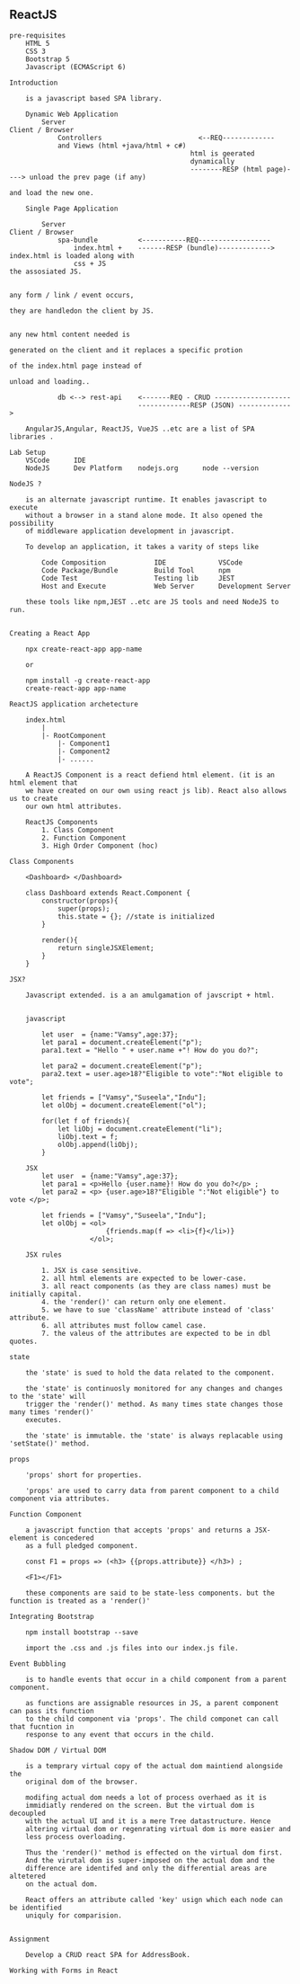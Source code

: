 ReactJS
----------------------------------------------------------------------

    pre-requisites
        HTML 5
        CSS 3
        Bootstrap 5
        Javascript (ECMAScript 6)

    Introduction

        is a javascript based SPA library.

        Dynamic Web Application
            Server                                                         Client / Browser
                Controllers                        <--REQ-------------
                and Views (html +java/html + c#)    
                                                 html is geerated 
                                                 dynamically
                                                 --------RESP (html page)----> unload the prev page (if any)
                                                                                and load the new one.

        Single Page Application

            Server                                                          Client / Browser
                spa-bundle          <-----------REQ------------------
                    index.html +    -------RESP (bundle)------------->      index.html is loaded along with
                    css + JS                                                the assosiated JS.

                                                                            any form / link / event occurs,
                                                                            they are handledon the client by JS.

                                                                            any new html content needed is
                                                                            generated on the client and it replaces a specific protion
                                                                            of the index.html page instead of
                                                                            unload and loading..

                db <--> rest-api    <-------REQ - CRUD -------------------
                                    -------------RESP (JSON) -------------> 

        AngularJS,Angular, ReactJS, VueJS ..etc are a list of SPA libraries .

    Lab Setup
        VSCode      IDE
        NodeJS      Dev Platform    nodejs.org      node --version

    NodeJS ?

        is an alternate javascript runtime. It enables javascript to execute
        without a browser in a stand alone mode. It also opened the possibility
        of middleware application development in javascript.

        To develop an application, it takes a varity of steps like

            Code Composition            IDE             VSCode
            Code Package/Bundle         Build Tool      npm
            Code Test                   Testing lib     JEST
            Host and Execute            Web Server      Development Server

        these tools like npm,JEST ..etc are JS tools and need NodeJS to run.


    Creating a React App

        npx create-react-app app-name

        or

        npm install -g create-react-app
        create-react-app app-name

    ReactJS application archetecture

        index.html
            |
            |- RootComponent
                |- Component1
                |- Component2
                |- ......

        A ReactJS Component is a react defiend html element. (it is an html element that
        we have created on our own using react js lib). React also allows us to create
        our own html attributes.

        ReactJS Components
            1. Class Component
            2. Function Component
            3. High Order Component (hoc)

    Class Components

        <Dashboard> </Dashboard>

        class Dashboard extends React.Component {
            constructor(props){
                super(props);
                this.state = {}; //state is initialized
            }

            render(){
                return singleJSXElement;
            }
        }

    JSX?

        Javascript extended. is a an amulgamation of javscript + html.


        javascript

            let user  = {name:"Vamsy",age:37};
            let para1 = document.createElement("p");
            para1.text = "Hello " + user.name +"! How do you do?";

            let para2 = document.createElement("p");
            para2.text = user.age>18?"Eligible to vote":"Not eligible to vote";

            let friends = ["Vamsy","Suseela","Indu"];
            let olObj = document.createElement("ol");
            
            for(let f of friends){
                let liObj = document.createElement("li");
                liObj.text = f;
                olObj.append(liObj);
            }

        JSX
            let user  = {name:"Vamsy",age:37};
            let para1 = <p>Hello {user.name}! How do you do?</p> ;
            let para2 = <p> {user.age>18?"Eligible ":"Not eligible"} to vote </p>;
            
            let friends = ["Vamsy","Suseela","Indu"];
            let olObj = <ol>
                            {friends.map(f => <li>{f}</li>)}
                        </ol>;

        JSX rules

            1. JSX is case sensitive.
            2. all html elements are expected to be lower-case.
            3. all react components (as they are class names) must be initially capital.
            4. the 'render()' can return only one element.
            5. we have to sue 'className' attribute instead of 'class' attribute.
            6. all attributes must follow camel case.
            7. the valeus of the attributes are expected to be in dbl quotes.

    state

        the 'state' is sued to hold the data related to the component.

        the 'state' is continuosly monitored for any changes and changes to the 'state' will
        trigger the 'render()' method. As many times state changes those many times 'render()'
        executes.

        the 'state' is immutable. the 'state' is always replacable using 'setState()' method.

    props

        'props' short for properties.

        'props' are used to carry data from parent component to a child component via attributes.

    Function Component

        a javascript function that accepts 'props' and returns a JSX-element is concedered
        as a full pledged component.

        const F1 = props => (<h3> {{props.attribute}} </h3>) ;

        <F1></F1>

        these components are said to be state-less components. but the function is treated as a 'render()'

    Integrating Bootstrap

        npm install bootstrap --save

        import the .css and .js files into our index.js file.

    Event Bubbling

        is to handle events that occur in a child component from a parent component.

        as functions are assignable resources in JS, a parent component can pass its function
        to the child component via 'props'. The child componet can call that fucntion in
        response to any event that occurs in the child.

    Shadow DOM / Virtual DOM

        is a temprary virtual copy of the actual dom maintiend alongside the 
        original dom of the browser.

        modifing actual dom needs a lot of process overhaed as it is
        immidiatly rendered on the screen. But the virtual dom is decoupled
        with the actual UI and it is a mere Tree datastructure. Hence
        altering virtual dom or regenrating virtual dom is more easier and
        less process overloading.

        Thus the 'render()' method is effected on the virtual dom first.
        And the virutal dom is super-imposed on the actual dom and the
        difference are identifed and only the differential areas are altetered
        on the actual dom.

        React offers an attribute called 'key' usign which each node can be identified
        uniquly for comparision.


    Assignment

        Develop a CRUD react SPA for AddressBook.

    Working with Forms in React


        